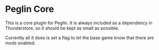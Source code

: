 # Peglin Core
This is a core plugin for Peglin. It is always included as a dependency in Thunderstore,
so it should be kept as small as possible.

Currently all it does is set a flag to let the base game know that there are mods enabled.
